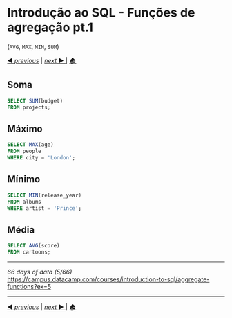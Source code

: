 # Introdução ao SQL - Funções de agregação pt.1

(`AVG`, `MAX`, `MIN`, `SUM`)

[◀ _previous_](https://github.com/fegvilela/til/blob/main/sql/03-filtering-rows-pt2.md) | [ _next_ ▶️ ](https://github.com/fegvilela/til/blob/main/sql/05-aggregate-functions-pt2.md)| [ 🏠 ](https://github.com/fegvilela/til/tree/main/sql)

## Soma

```sql
SELECT SUM(budget)
FROM projects;
```

## Máximo

```sql
SELECT MAX(age)
FROM people
WHERE city = 'London';
```

## Mínimo

```sql
SELECT MIN(release_year)
FROM albums
WHERE artist = 'Prince';
```

## Média

```sql
SELECT AVG(score)
FROM cartoons;
```

---

_66 days of data (5/66)_ \
https://campus.datacamp.com/courses/introduction-to-sql/aggregate-functions?ex=5

---

[◀ _previous_](https://github.com/fegvilela/til/blob/main/sql/03-filtering-rows-pt2.md) | [ _next_ ▶️ ](https://github.com/fegvilela/til/blob/main/sql/05-aggregate-functions-pt2.md)| [ 🏠 ](https://github.com/fegvilela/til/tree/main/sql)

